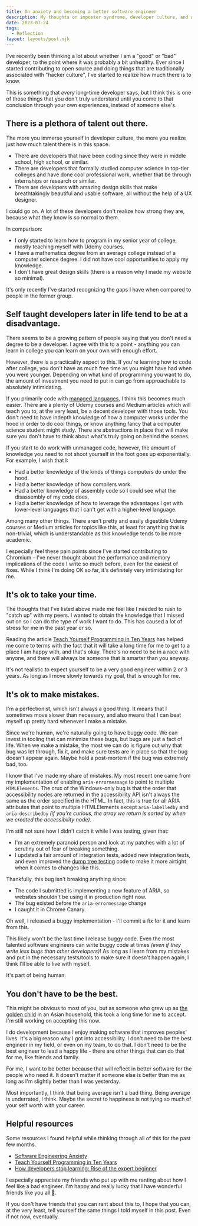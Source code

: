 ```yaml
---
title: On anxiety and becoming a better software engineer
description: My thoughts on imposter syndrome, developer culture, and where I want to be in the future.
date: 2023-07-24
tags:
  - Reflection
layout: layouts/post.njk
---
```


I've recently been thinking a lot about whether I am a "good" or "bad" developer, to the point where it was probably a bit unhealthy. Ever since I started contributing to open source and doing things that are traditionally associated with "hacker culture", I've started to realize how much there is to know. 

This is something that <em>every</em> long-time developer says, but I think this is one of those things that you don't truly understand until you come to that conclusion through your own experiences, instead of someone else's.

## There is a plethora of talent out there.

The more you immerse yourself in developer culture, the more you realize just how much talent there is in this space.

* There are developers that have been coding since they were in middle school, high school, or similar. 
* There are developers that formally studied computer science in top-tier colleges and have done cool professional work, whether that be through internships or research or similar.
* There are developers with amazing design skills that make breathtakingly beautiful and usable software, all without the help of a UX designer.

I could go on. A lot of these developers don't realize how strong they are, because what they know is so normal to them.

In comparison:

* I only started to learn how to program in my senior year of college, mostly teaching myself with Udemy courses.
* I have a mathematics degree from an average college instead of a computer science degree. I did not have cool opportunities to apply my knowledge.
* I don't have great design skills (there is a reason why I made my website so minimal).

It's only recently I've started recognizing the gaps I have when compared to people in the former group.

## Self taught developers later in life tend to be at a disadvantage.

There seems to be a growing pattern of people saying that you don't need a degree to be a developer. I agree with this to a point - anything you can learn in college you can learn on your own with enough effort.

However, there is a practicality aspect to this. If you're learning how to code after college, you don't have as much free time as you might have had when you were younger. Depending on what kind of programming you want to do, the amount of investment you need to put in can go from approachable to absolutely intimidating.

If you primarily code with <a href="https://learn.microsoft.com/en-us/dotnet/standard/managed-code">managed languages</a>, I think this becomes much easier. There are a plenty of Udemy courses and Medium articles which will teach you to, at the very least, be a decent developer with those tools. You don't need to have indepth knowledge of how a computer works under the hood in order to do cool things, or know anything fancy that a computer science student might study. There are abstractions in place that will make sure you don't have to think about what's truly going on behind the scenes.

If you start to do work with unmanaged code, however, the amount of knowledge you need to not shoot yourself in the foot goes up exponentially. For example, I wish that I:

* Had a better knowledge of the kinds of things computers do under the hood.
* Had a better knowledge of how compilers work.
* Had a better knowledge of assembly code so I could see what the disassembly of my code does.
* Had a better knowledge of how to leverage the advantages I get with lower-level languages that I can't get with a higher-level language.

Among many other things. There aren't pretty and easily digestible Udemy courses or Medium articles for topics like this, at least for anything that is non-trivial, which is understandable as this knowledge tends to be more academic.

I especially feel these pain points since I've started contributing to Chromium - I've never thought about the performance and memory implications of the code I write so much before, even for the easiest of fixes. While I think I'm doing OK so far, it's definitely very intimidating for me.

## It's ok to take your time.

The thoughts that I've listed above made me feel like I needed to rush to "catch up" with my peers. I wanted to obtain the knowledge that I missed out on so I can do the type of work I want to do. This has caused a lot of stress for me in the past year or so.

Reading the article <a href="https://norvig.com/21-days.html">Teach Yourself Programming in Ten Years</a> has helped me come to terms with the fact that it will take a long time for me to get to a place I am happy with, and that's okay. There's no need to be in a race with anyone, and there will always be someone that is smarter than you anyway.

It's not realistic to expect yourself to be a very good engineer within 2 or 3 years. As long as I move slowly towards my goal, that is enough for me.

## It's ok to make mistakes.

I'm a perfectionist, which isn't always a good thing. It means that I sometimes move slower than necessary, and also means that I can beat myself up pretty hard whenever I make a mistake.

Since we're human, we're naturally going to have buggy code. We can invest in tooling that can minimize these bugs, but bugs are just a fact of life. When we make a mistake, the most we can do is figure out why that bug was let through, fix it, and make sure tests are in place so that the bug doesn't appear again. Maybe hold a post-mortem if the bug was extremely bad, too.

I know that I've made my share of mistakes. My most recent one came from my implementation of enabling <code>aria-errormessage</code> to point to multiple <code>HTMLElements</code>. The crux of the Windows-only bug is that the order that accessibility nodes are returned in the accessibility API isn't always the same as the order specified in the HTML. In fact, this is true for all ARIA attributes that point to multiple HTMLElements except <code>aria-labelledby</code> and <code>aria-describedby</code> <em>(if you're curious, the array we return is sorted by when we created the accessibility node)</em>. 

I'm still not sure how I didn't catch it while I was testing, given that:

* I'm an extremely paranoid person and look at my patches with a lot of scrutiny out of fear of breaking something.
* I updated a fair amount of integration tests, added new integration tests, and even improved the <a href="https://chromium.googlesource.com/chromium/src/+/HEAD/content/test/data/accessibility/readme.md">dump tree testing</a> code to make it more airtight when it comes to changes like this.

Thankfully, this bug isn't breaking anything since:

* The code I submitted is implementing a new feature of ARIA, so websites shouldn't be using it in production right now.
* The bug existed before the <code>aria-errormessage</code> change
* I caught it in Chrome Canary. 

Oh well, I released a buggy implementation - I'll commit a fix for it and learn from this. 

This likely won't be the last time I release buggy code. Even the most talented software engineers can write buggy code at times <em>(even if they write less bugs than other developers)</em>! As long as I learn from my mistakes and put in the necessary tests/tools to make sure it doesn't happen again, I think I'll be able to live with myself. 

It's part of being human.

## You don't have to be the best.

This might be obvious to most of you, but as someone who grew up as <a href="https://www.mindbodygreen.com/articles/golden-child-syndrome">the golden child</a> in an Asian household, this took a long time for me to accept. I'm still working on accepting this now.

I do development because I enjoy making software that improves peoples' lives. It's a big reason why I got into accessibility.
I don't need to be the best engineer in my field, or even on my team, to do that. I don't need to be the best engineer to lead a happy life - there are other things that can do that for me, like friends and family.

For me, I want to be better because that will reflect in better software for the people who need it. It doesn't matter if someone else is better than me as long as I'm slightly better than I was yesterday.

Most importantly, I think that being average isn't a bad thing. Being average is underrated, I think. Maybe the secret to happiness is not tying so much of your self worth with your career.

## Helpful resources

Some resources I found helpful while thinking through all of this for the past few months.

* <a href="https://www.youtube.com/watch?v=-Afvtij-o2w&t=0s&ab_channel=bigboxSWE"> Software Engineering Anxiety</a>
* <a href="https://norvig.com/21-days.html">Teach Yourself Programming in Ten Years</a>
* <a href="https://daedtech.com/how-developers-stop-learning-rise-of-the-expert-beginner/">How developers stop learning: Rise of the expert beginner</a>

I especially appreciate my friends who put up with me ranting about how I feel like a bad engineer. I'm happy and really lucky that I have wonderful friends like you all&nbsp;🙂.

If you don't have friends that you can rant about this to, I hope that you can, at the very least, tell yourself the same things I told myself in this post. Even if not now, eventually.